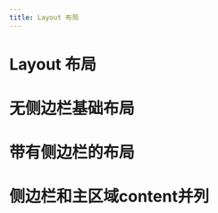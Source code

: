 ```yaml
---
title: Layout 布局
---
```


# Layout 布局

# 无侧边栏基础布局

<ClientOnly>
 <layout-demos-1></layout-demos-1>
</ClientOnly>

# 带有侧边栏的布局

<ClientOnly>
 <layout-demos-2></layout-demos-2>
</ClientOnly>

# 侧边栏和主区域content并列

<ClientOnly>
 <layout-demos-3></layout-demos-3>
</ClientOnly>

